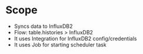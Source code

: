 # Scope

- Syncs data to InfluxDB2
- Flow: table.histories > InfluxDB2
- It uses Integration for InfluxDB2 config/credentials
- It uses Job for starting scheduler task
